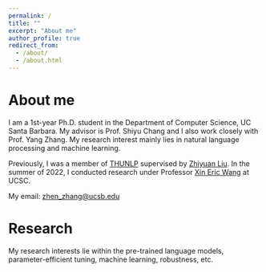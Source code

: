 ```yaml
---
permalink: /
title: ""
excerpt: "About me"
author_profile: true
redirect_from: 
  - /about/
  - /about.html
---
```


# About me

I am a 1st-year Ph.D. student in the Department of Computer Science, UC Santa Barbara. My advisor is Prof. Shiyu Chang and I also work closely with Prof. Yang Zhang. My research interest mainly lies in natural language processing and machine learning.

Previously, I was a member of [THUNLP](http://nlp.csai.tsinghua.edu.cn/) supervised by [Zhiyuan Liu](https://nlp.csai.tsinghua.edu.cn/~lzy/). In the summer of 2022, I conducted research under Professor [Xin Eric Wang](https://eric-xw.github.io/) at UCSC.


My email: zhen_zhang@ucsb.edu

# Research
My research interests lie within the pre-trained language models, parameter-efficient tuning, machine learning, robustness, etc. 

